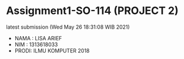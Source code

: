 # Assignment1-SO-114 (PROJECT 2)

latest submission (Wed May 26 18:31:08 WIB 2021)

- NAMA : LISA ARIEF 
- NIM : 1313618033
- PRODI: ILMU KOMPUTER 2018
